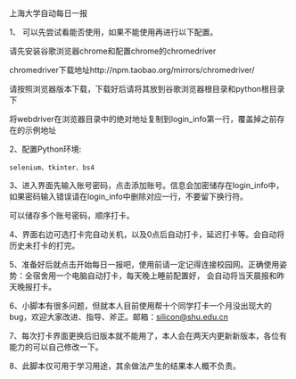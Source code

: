 上海大学自动每日一报

1、  可以先尝试看能否使用，如果不能使用再进行以下配置。

  请先安装谷歌浏览器chrome和配置chrome的chromedriver

  chromedriver下载地址http://npm.taobao.org/mirrors/chromedriver/

  请按照浏览器版本下载，下载好后请将其放到谷歌浏览器根目录和python根目录下

  将webdriver在浏览器目录中的绝对地址复制到login_info第一行，覆盖掉之前存在的示例地址


2、配置Python环境:

	selenium、tkinter、bs4


3、进入界面先输入账号密码，点击添加账号。信息会加密储存在login_info中，如果密码输入错误请在login_info中删除对应一行，不要留下换行符。

   可以储存多个账号密码，顺序打卡。


4、界面右边可选打卡完自动关机，以及0点后自动打卡，延迟打卡等。会自动将历史未打卡的打完。


5、准备好后就点击开始每日一报吧，使用前请一定记得连接校园网。正确使用姿势：全宿舍用一个电脑自动打卡，每天晚上睡前配置好， 会自动将当天晨报和昨天晚报打卡。


6、小脚本有很多问题，但就本人目前使用帮十个同学打卡一个月没出现大的bug，欢迎大家改进、指导、斧正。邮箱：silicon@shu.edu.cn


7、每次打卡界面更换后旧版本就不能用了，本人会在两天内更新新版本，各位有能力的可以自己修改一下。


8、此脚本仅可用于学习用途，其余做法产生的结果本人概不负责。
